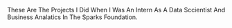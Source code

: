 These Are The Projects I Did When I Was An Intern As A Data Sccientist And Business Analatics In The Sparks Foundation.
